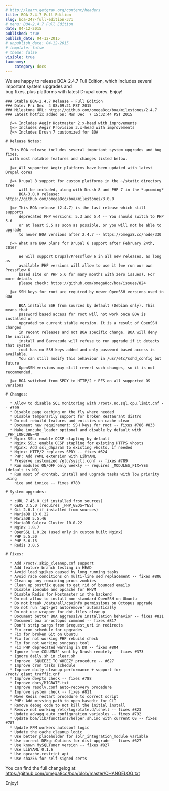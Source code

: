 ```yaml
---
# http://learn.getgrav.org/content/headers
title: BOA-2.4.7 Full Edition
slug: boa-247-full-edition-371
# menu: BOA-2.4.7 Full Edition
date: 04-12-2015
published: true
publish_date: 04-12-2015
# unpublish_date: 04-12-2015
# template: false
# theme: false
visible: true
taxonomy:
    category: docs
---
```


 We are happy to release BOA-2.4.7 Full Edition, which includes several important system upgrades and  
 bug fixes, plus platforms with latest Drupal cores. Enjoy!

 
    ### Stable BOA-2.4.7 Release - Full Edition
    ### Date: Fri Dec  4 08:09:21 PST 2015
    ### Milestone URL: https://github.com/omega8cc/boa/milestones/2.4.7
    ### Latest hotfix added on: Mon Dec  7 15:32:44 PST 2015
    
      @=> Includes Aegir Hostmaster 2.x-head with improvements
      @=> Includes Aegir Provision 3.x-head with improvements
      @=> Includes Drush 7 customized for BOA
    
    # Release Notes:
    
      This BOA release includes several important system upgrades and bug fixes,
      with most notable features and changes listed below.
    
      @=> All supported Aegir platforms have been updated with latest Drupal cores
    
      @=> Drupal 8 support for custom platforms in the ~/static directory tree
          will be included, along with Drush 8 and PHP 7 in the *upcoming*
          BOA-3.0.0 release: https://github.com/omega8cc/boa/milestones/3.0.0
    
      @=> This BOA release (2.4.7) is the last release which still supports
          deprecated PHP versions: 5.3 and 5.4 -- You should switch to PHP 5.6
          or at least 5.5 as soon as possible, or you will not be able to upgrade
          to newer BOA versions after 2.4.7 -- https://omega8.cc/node/330
    
      @=> What are BOA plans for Drupal 6 support after February 24th, 2016?
    
          We will support Drupal/Pressflow 6 in all new releases, as long as
          available PHP versions will allow to use it (we run our own Pressflow 6
          based site on PHP 5.6 for many months with zero issues). For more details
          please check: https://github.com/omega8cc/boa/issues/824
    
      @=> SSH keys for root are required by newer OpenSSH versions used in BOA
    
          BOA installs SSH from sources by default (Debian only). This means that
          password based access for root will not work once BOA is installed or
          upgraded to current stable version. It is a result of OpenSSH changes
          in recent releases and not BOA specific change. BOA will deny the initial
          install and Barracuda will refuse to run upgrade if it detects that system
          root has no SSH keys added and only password based access is available.
          You can still modify this behaviour in /usr/etc/sshd_config but future
          OpenSSH versions may still revert such changes, so it is not recommended.
    
      @=> BOA switched from SPDY to HTTP/2 + PFS on all supported OS versions
    
    # Changes:
    
      * Allow to disable SQL monitoring with /root/.no.sql.cpu.limit.cnf -- #799
      * Disable page caching on the fly where needed
      * Disable temporarily support for broken Restaurant distro
      * Do not rebuild features and entities on cache clear
      * Document new requirement: SSH keys for root -- fixes #786 #833
      * Make ioncube_loader optional and disable by default with _PHP_IONCUBE=NO
      * Nginx SSL: enable OCSP stapling by default
      * Nginx SSL: enable OCSP stapling for existing HTTPS vhosts
      * Nginx: Add ssl_dhparam to existing vhosts, if needed
      * Nginx: HTTP/2 replaces SPDY -- fixes #624
      * PHP: Add YAML extension with LibYAML
      * Preserve customized /etc/sysctl.conf -- fixes #789
      * Run modules ON/OFF only weekly -- requires _MODULES_FIX=YES (default is NO)
      * Run most of crontab, install and upgrade tasks with low priority using
        nice and ionice -- fixes #780
    
    # System upgrades:
    
      * cURL 7.45.0 (if installed from sources)
      * GEOS 3.5.0 (requires _PHP_GEOS=YES)
      * Git 2.6.1 (if installed from sources)
      * MariaDB 10.0.22
      * MariaDB 5.5.46
      * MariaDB Galera Cluster 10.0.22
      * Nginx 1.9.7
      * OpenSSL 1.0.2e (used only in custom built Nginx)
      * PHP 5.5.30
      * PHP 5.6.16
      * Redis 3.0.5
    
    # Fixes:
    
      * Add /root/.skip_cleanup.cnf support
      * Add feature branch testing in HEAD
      * Avoid load spikes caused by long running tasks
      * Avoid race conditions on multi-line sed replacement -- fixes #806
      * Clean up any remaining procs zombies
      * Clean up postfix queue to get rid of bounced emails
      * Disable ioncube and opcache for HHVM
      * Disable Redis for Hostmaster in the backend
      * Do not allow to install non-standard OpenSSH on Ubuntu
      * Do not break /data/all/cpuinfo permissions on Octopus upgrade
      * Do not run 'apt-get autoremove' automatically
      * Do not use wrapper for dot-files cleanup
      * Document better BOA aggressive installation behavior -- fixes #811
      * Document boa in-octopus command -- fixes #817
      * Don't strip $args from $request_uri in redirects
      * Fix cron schedule for upgrades
      * Fix for broken Git on Ubuntu
      * Fix for not working PHP rebuild check
      * Fix for not working syncpass tool
      * Fix PHP deprecated warning in D8 -- fixes #804
      * Ignore 'env COLUMNS' sent by Drush remotely -- fixes #373
      * Ignore daily.sh in clear.sh
      * Improve _SQUEEZE_TO_WHEEZY procedure -- #627
      * Improve cron tasks schedule
      * Improve daily cleanup performance + support for /root/.giant_traffic.cnf
      * Improve devpts check -- fixes #788
      * Improve docs/MIGRATE.txt
      * Improve resolv.conf auto-recovery procedure
      * Improve system check -- fixes #811
      * Move Redis restart procedure to correct script
      * PHP: Add missing path to open_basedir for CLI
      * Remove debug code to not kill the initial install
      * Remove not working /etc/logrotate.d/lshell -- fixes #823
      * Update advagg auto configuration variables -- fixes #792
      * Update boa/lib/functions/helper.sh.inc with current OS -- fixes #787
      * Update FPM workers autoconf logic
      * Update the cache cleanup logic
      * Use better placeholder for solr_integration_module variable
      * Use correct DPkg::Options for dist-upgrade -- fixes #627
      * Use known MySQLTuner version -- fixes #827
      * Use LibYAML 0.1.6
      * Use opcache.restrict_api
      * Use sha256 for self-signed certs


 You can find the full changelog at: https://github.com/omega8cc/boa/blob/master/CHANGELOG.txt

Enjoy!